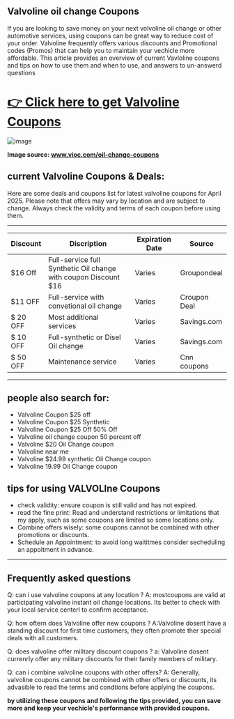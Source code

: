 ##  Valvoline oil change Coupons
If you are looking to save money on your next volvoline oil change or other automotive services, using
coupons can be great way to reduce cost of your order. Valvoline frequently offers various discounts and
Promotional codes (Promos) that can help you to maintain your vechicle more affordable. This article provides
an overview of current Vavloline coupons and tips on how to use them and when to use, and answers to un-answerd
questions

<h1><a href="https://www.google.com/url?q=https%3A%2F%2Fwww.dynews.net%2F2025%2F05%2Ftop-valvoline-coupons.html&sa=D&sntz=1&usg=AOvVaw2C5sXu1BXsAnkCGSESsh_4">👉 Click here to get Valvoline Coupons</a></h1>

![image](https://github.com/user-attachments/assets/699de213-6913-4df6-a124-74d8c6487c5e)

**Image source: www.vioc.com/oil-change-coupons**

## current Valvoline Coupons & Deals: 

Here are some deals and coupons list for latest valvoline coupons for April 2025. Please note that offers may vary by location and are subject to change. Always check the validity and terms of each coupon before using them.

----------

| Discount |  Discription   | Expiration Date  | Source |
|  ------- | -------------- | ---------------- | ------ |
| $16 Off | Full-service full Synthetic Oil change with coupon Discount $16 | Varies | Groupondeal |
| $11 OFF | Full-service with convetional oil change | Varies | Croupon Deal |
| $ 20 OFF | Most additional services | Varies | Savings.com |
| $ 10 OFF | Full-synthetic or Disel Oil change | Varies | Savings.com |
| $ 50 OFF | Maintenance service     | Varies | Cnn coupons |

----------
## people also search for:
* Valvoline Coupon $25 off
* Valvoline Coupon $25 Synthetic
* Valvoline Coupon $25 Off 50% Off
* Valvoline oil change coupon 50 percent off
* Valvoline $20 Oil Change coupon
* Valvoline near me
* Valvoline $24.99 synthetic Oil Change coupon
* Valvoline 19.99 Oil Change coupon

## tips for using VALVOLIne Coupons

* check validity: ensure coupon is still valid and has not expired.
* read the fine print: Read and understand restrictions or limitations that my apply, such as some coupons are limited so some locations only.
* Combine offers wisely: some coupons cannot be combined with other promotions or discounts.
* Schedule an Appointment: to avoid long waititmes consider secheduling an appoitment in advance.
-----------
## Frequently asked questions
Q: can i use valvoline coupons at any location ?
A: mostcoupons are valid at participating valvoline instant oil change locations. Its better to check with your local service centerl to confirm acceptance.

Q: how oftern does Valvoline offer new coupons ?
A:Valvoline dosent have a standing discount for first time customers, they often promote ther special deals with all customers.

Q: does valvoline offer military discount coupons ?
a: Valvoline dosent currenrly offer any military discounts for their family members of military.

Q: can i combine valvoline coupons with other offers? 
A: Generally, valvoline coupons cannot be combined with other offers or discounts, its advasible to read the terms and condtions before applying the coupons.

**by utilizing these coupons and following the tips provided, you can save more and keep your vechicle's performance with provided coupons.**
<!--

**Here are some ideas to get you started:**

🙋‍♀️ A short introduction - what is your organization all about?
🌈 Contribution guidelines - how can the community get involved?
👩‍💻 Useful resources - where can the community find your docs? Is there anything else the community should know?
🍿 Fun facts - what does your team eat for breakfast?
🧙 Remember, you can do mighty things with the power of [Markdown](https://docs.github.com/github/writing-on-github/getting-started-with-writing-and-formatting-on-github/basic-writing-and-formatting-syntax)
-->
